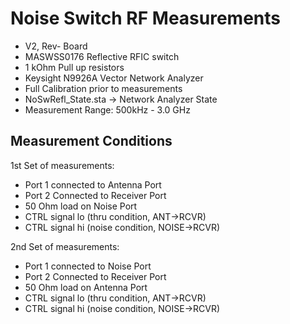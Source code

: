 # Noise Switch RF Measurements
- V2, Rev- Board
- MASWSS0176 Reflective RFIC switch
- 1 kOhm Pull up resistors
- Keysight N9926A Vector Network Analyzer
- Full Calibration prior to measurements
- NoSwRefl_State.sta -> Network Analyzer State
- Measurement Range: 500kHz - 3.0 GHz

## Measurement Conditions
1st Set of measurements: 
- Port 1 connected to Antenna Port
- Port 2 Connected to Receiver Port
- 50 Ohm load on Noise Port
- CTRL signal lo (thru condition, ANT->RCVR)
- CTRL signal hi (noise condition, NOISE->RCVR)

2nd Set of measurements: 
- Port 1 connected to Noise Port 
- Port 2 Connected to Receiver Port
- 50 Ohm load on Antenna Port
- CTRL signal lo (thru condition, ANT->RCVR)
- CTRL signal hi (noise condition, NOISE->RCVR)

